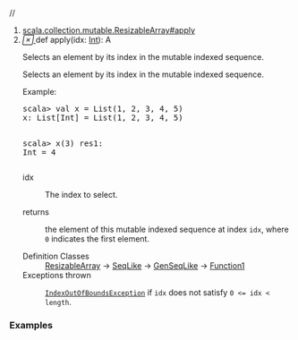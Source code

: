 //
<ol>
<li><a href="https://www.scala-lang.org/api/2.12.3/scala/collection/mutable/ArrayBuffer.html#apply(idx:Int):A">scala.collection.mutable.ResizableArray#apply</a></li>
<li name="scala.collection.mutable.ResizableArray#apply" visbl="pub" class="indented0 " data-isabs="false" fullcomment="yes" group="Ungrouped"> <a id="apply(idx:Int):A"></a><a id="apply(Int):A"></a> <span class="permalink"> <a href="../../../scala/collection/mutable/ArrayBuffer.html#apply(idx:Int):A" title="Permalink"> <i class="material-icons"></i> </a> </span> <span class="modifier_kind"> <span class="modifier"></span> <span class="kind">def</span> </span> <span class="symbol"> <span class="name">apply</span><span class="params">(<span name="idx">idx: <a href="../../Int.html" class="extype" name="scala.Int">Int</a></span>)</span><span class="result">: <span class="extype" name="scala.collection.mutable.ArrayBuffer.A">A</span></span> </span> <p class="shortcomment cmt">Selects an element by its index in the mutable indexed sequence.</p>
 <div class="fullcomment">
  <div class="comment cmt">
   <p>Selects an element by its index in the mutable indexed sequence.</p>
   <p>Example:</p>
   <pre>scala&gt; <span class="kw">val</span> x = <span class="std">List</span>(<span class="num">1</span>, <span class="num">2</span>, <span class="num">3</span>, <span class="num">4</span>, <span class="num">5</span>)
x: <span class="std">List</span>[<span class="std">Int</span>] = <span class="std">List</span>(<span class="num">1</span>, <span class="num">2</span>, <span class="num">3</span>, <span class="num">4</span>, <span class="num">5</span>)

scala&gt; x(<span class="num">3</span>)
res1: <span class="std">Int</span> = <span class="num">4</span></pre>
  </div>
  <dl class="paramcmts block">
   <dt class="param">
    idx
   </dt>
   <dd class="cmt">
    <p>The index to select.</p>
   </dd>
   <dt>
    returns
   </dt>
   <dd class="cmt">
    <p>the element of this mutable indexed sequence at index <code>idx</code>, where <code>0</code> indicates the first element.</p>
   </dd>
  </dl>
  <dl class="attributes block"> 
   <dt>
    Definition Classes
   </dt>
   <dd>
    <a href="ResizableArray.html" class="extype" name="scala.collection.mutable.ResizableArray">ResizableArray</a> → 
    <a href="../SeqLike.html" class="extype" name="scala.collection.SeqLike">SeqLike</a> → 
    <a href="../GenSeqLike.html" class="extype" name="scala.collection.GenSeqLike">GenSeqLike</a> → 
    <a href="../../Function1.html" class="extype" name="scala.Function1">Function1</a>
   </dd>
   <dt>
    Exceptions thrown
   </dt>
   <dd>
    <span class="cmt"><p><a href="../../index.html#IndexOutOfBoundsException=IndexOutOfBoundsException" class="extmbr" name="scala.IndexOutOfBoundsException"><code>IndexOutOfBoundsException</code></a> if <code>idx</code> does not satisfy <code>0 &lt;= idx &lt; length</code>.</p></span>
   </dd>
  </dl>
 </div> </li>
        </ol>


### Examples



